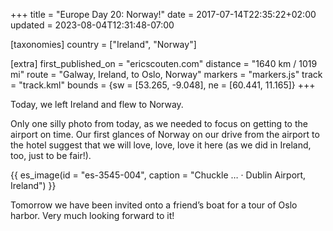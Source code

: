 +++
title = "Europe Day 20: Norway!"
date = 2017-07-14T22:35:22+02:00
updated = 2023-08-04T12:31:48-07:00

[taxonomies]
country = ["Ireland", "Norway"]

[extra]
first_published_on = "ericscouten.com"
distance = "1640 km / 1019 mi"
route = "Galway, Ireland, to Oslo, Norway"
markers = "markers.js"
track = "track.kml"
bounds = {sw = [53.265, -9.048], ne = [60.441, 11.165]}
+++

Today, we left Ireland and flew to Norway.

<!-- more -->

Only one silly photo from today, as we needed to focus on getting to the airport on time. Our first glances of Norway on our drive from the airport to the hotel suggest that we will love, love, love it here (as we did in Ireland, too, just to be fair!).

{{ es_image(id = "es-3545-004", caption = "Chuckle … · Dublin Airport, Ireland") }}

Tomorrow we have been invited onto a friend’s boat for a tour of Oslo harbor. Very much looking forward to it!
